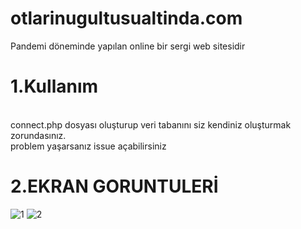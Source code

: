 # otlarinugultusualtinda.com
Pandemi döneminde yapılan online bir sergi web sitesidir<br/>
<h1>1.Kullanım</h1> <br/>
connect.php dosyası oluşturup veri tabanını siz kendiniz oluşturmak zorundasınız.<br/>
problem yaşarsanız issue açabilirsiniz
<h1>2.EKRAN GORUNTULERİ</h1>

![1](https://user-images.githubusercontent.com/32902525/103443686-c761f300-4c72-11eb-8c99-91874b9955ac.png)
![2](https://user-images.githubusercontent.com/32902525/103443698-dd6fb380-4c72-11eb-853a-ffc67818be1d.png)
